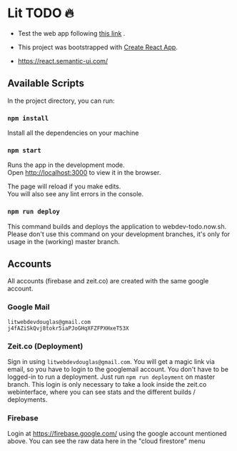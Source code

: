 # Lit TODO :fire:

- Test the web app following [this link](https://webdev-todo.now.sh/todolist/Pablo) .

- This project was bootstrapped with [Create React App](https://github.com/facebook/create-react-app).

- https://react.semantic-ui.com/

## Available Scripts

In the project directory, you can run:

### `npm install`

Install all the dependencies on your machine

### `npm start`

Runs the app in the development mode.<br>
Open [http://localhost:3000](http://localhost:3000) to view it in the browser.

The page will reload if you make edits.<br>
You will also see any lint errors in the console.

### `npm run deploy`

This command builds and deploys the application to webdev-todo.now.sh.
Please don't use this command on your development branches, it's only for usage in the (working) master branch.

## Accounts
All accounts (firebase and zeit.co) are created with the same google account.

### Google Mail
```
litwebdevdouglas@gmail.com
j4fAZiSkQvj8tokr5iaPJoGHqXFZFPXHxeT53X
```

### Zeit.co (Deployment)
Sign in using `litwebdevdouglas@gmail.com`.
You will get a magic link via email, so you have to login to the googlemail account.
You don't have to be logged-in to run a deployment. Just run `npm run deployment` on master branch.
This login is only necessary to take a look inside the zeit.co webinterface, where you can see stats and the different builds / deployments.

### Firebase
Login at https://firebase.google.com/ using the google account mentioned above.
You can see the raw data here in the "cloud firestore" menu
